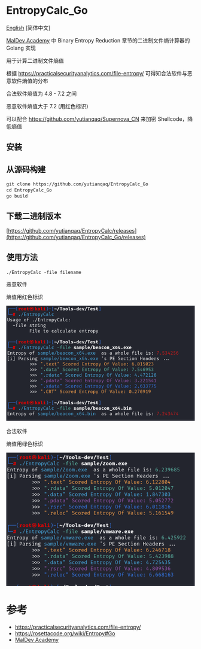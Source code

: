 # EntropyCalc_Go

[English](https://github.com/yutianqaq/EntropyCalc_Go/blob/main/readme_en.md) [简体中文]

[MalDev Academy](https://maldevacademy.com/) 中 Binary Entropy Reduction 章节的二进制文件熵计算器的 Golang 实现

用于计算二进制文件熵值

根据 https://practicalsecurityanalytics.com/file-entropy/ 可得知合法软件与恶意软件熵值的分布

合法软件熵值为 4.8 - 7.2 之间

恶意软件熵值大于 7.2 (用红色标识）

可以配合 https://github.com/yutianqaq/Supernova_CN 来加密 Shellcode，降低熵值

## 安装

## 从源码构建

```
git clone https://github.com/yutianqaq/EntropyCalc_Go
cd EntropyCalc_Go
go build
```

## 下载二进制版本

[https://github.com/yutianqaq/EntropyCalc/releases](https://github.com/yutianqaq/EntropyCalc_Go/releases)

## 使用方法

```
./EntropyCalc -file filename
```



恶意软件

熵值用红色标识

![alt text](Pictures/image.png)

合法软件

熵值用绿色标识

![alt text](Pictures/image-1.png)

# 参考
- https://practicalsecurityanalytics.com/file-entropy/ 
- https://rosettacode.org/wiki/Entropy#Go 
- [MalDev Academy](https://maldevacademy.com/)
